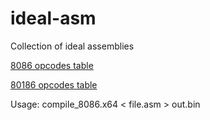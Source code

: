 # ideal-asm
Collection of ideal assemblies

[8086 opcodes table](https://alexey1994.github.io/ideal-ass/8086/opcodes.html)

[80186 opcodes table](https://alexey1994.github.io/ideal-ass/80186/opcodes.html)

Usage: compile_8086.x64 < file.asm > out.bin
